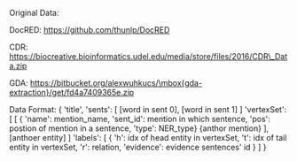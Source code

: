 Original Data:

DocRED: https://github.com/thunlp/DocRED

CDR: https://biocreative.bioinformatics.udel.edu/media/store/files/2016/CDR\_Data.zip

GDA: https://bitbucket.org/alexwuhkucs/\mbox{gda-extraction}/get/fd4a7409365e.zip


Data Format:
{
  'title',
  'sents':     [
                  [word in sent 0],
                  [word in sent 1]
               ]
  'vertexSet': [
                  [
                    { 'name': mention_name, 
                      'sent_id': mention in which sentence, 
                      'pos': postion of mention in a sentence, 
                      'type': NER_type}
                    {anthor mention}
                  ], 
                  [anthoer entity]
                ]
  'labels':   [
                {
                  'h': idx of head entity in vertexSet,
                  't': idx of tail entity in vertexSet,
                  'r': relation,
                  'evidence': evidence sentences' id
                }
              ]
}
